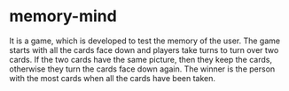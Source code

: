 # memory-mind
It is a game, which is developed to test the memory of the user. The game starts with all the cards face down and players take turns to turn over two cards. If the two cards have the same picture, then they keep the cards, otherwise they turn the cards face down again. The winner is the person with the most cards when all the cards have been taken.
